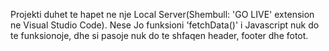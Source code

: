 Projekti duhet te hapet ne nje Local Server(Shembull: 'GO LIVE' extension ne Visual Studio Code).
Nese Jo funksioni 'fetchData()' i Javascript nuk do te funksionoje, dhe si pasoje nuk do te shfaqen header, footer dhe fotot.
